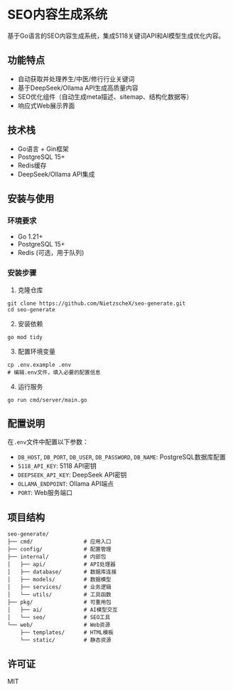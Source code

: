# SEO内容生成系统

基于Go语言的SEO内容生成系统，集成5118关键词API和AI模型生成优化内容。

## 功能特点

- 自动获取并处理养生/中医/修行行业关键词
- 基于DeepSeek/Ollama API生成高质量内容
- SEO优化组件（自动生成meta描述、sitemap、结构化数据等）
- 响应式Web展示界面

## 技术栈

- Go语言 + Gin框架
- PostgreSQL 15+
- Redis缓存
- DeepSeek/Ollama API集成

## 安装与使用

### 环境要求

- Go 1.21+
- PostgreSQL 15+
- Redis (可选，用于队列)

### 安装步骤

1. 克隆仓库
```
git clone https://github.com/NietzscheX/seo-generate.git
cd seo-generate
```

2. 安装依赖
```
go mod tidy
```

3. 配置环境变量
```
cp .env.example .env
# 编辑.env文件，填入必要的配置信息
```

4. 运行服务
```
go run cmd/server/main.go
```

## 配置说明

在`.env`文件中配置以下参数：

- `DB_HOST`, `DB_PORT`, `DB_USER`, `DB_PASSWORD`, `DB_NAME`: PostgreSQL数据库配置
- `5118_API_KEY`: 5118 API密钥
- `DEEPSEEK_API_KEY`: DeepSeek API密钥
- `OLLAMA_ENDPOINT`: Ollama API端点
- `PORT`: Web服务端口

## 项目结构

```
seo-generate/
├── cmd/                # 应用入口
├── config/             # 配置管理
├── internal/           # 内部包
│   ├── api/            # API处理器
│   ├── database/       # 数据库连接
│   ├── models/         # 数据模型
│   ├── services/       # 业务逻辑
│   └── utils/          # 工具函数
├── pkg/                # 可重用包
│   ├── ai/             # AI模型交互
│   └── seo/            # SEO工具
└── web/                # Web资源
    ├── templates/      # HTML模板
    └── static/         # 静态资源
```

## 许可证

MIT
